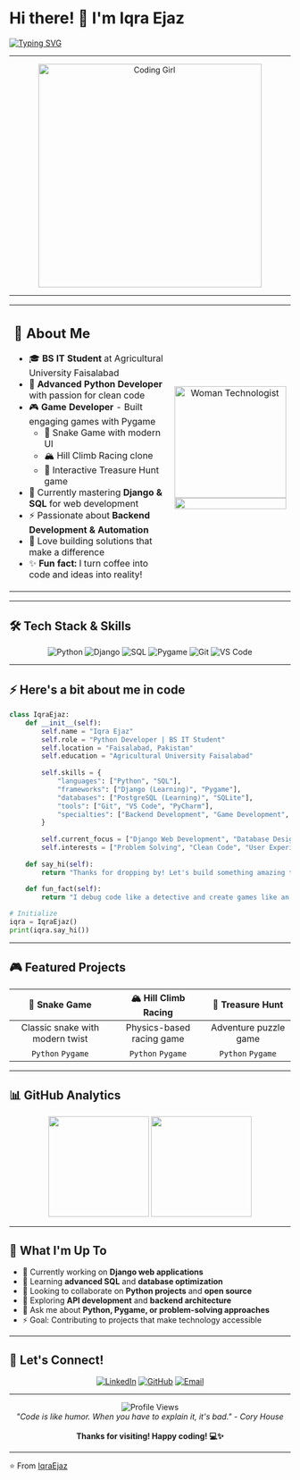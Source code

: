 # Hi there! 👋 I'm Iqra Ejaz  
[![Typing SVG](https://readme-typing-svg.herokuapp.com?font=Fira+Code&size=22&pause=1000&color=FF69B4&width=500&lines=Python+Developer+🐍;Backend+Developer+⚡;Game+Developer+🎮;Problem+Solver+🧩;Tech+Enthusiast+💻)](https://git.io/typing-svg)

---

<div align="center">
  <img src="https://media.giphy.com/media/L1R1tvI9svkIWwpVYr/giphy.gif" width="400" alt="Coding Girl"/>
</div>

---

<table>
<tr>
<td width="60%" valign="top">

## 💫 About Me  
- 🎓 **BS IT Student** at Agricultural University Faisalabad  
- 🐍 **Advanced Python Developer** with passion for clean code  
- 🎮 **Game Developer** - Built engaging games with Pygame  
  - 🐍 Snake Game with modern UI
  - 🏔️ Hill Climb Racing clone
  - 💎 Interactive Treasure Hunt game
- 🌱 Currently mastering **Django & SQL** for web development
- ⚡ Passionate about **Backend Development & Automation**
- 🚀 Love building solutions that make a difference
- ✨ **Fun fact:** I turn coffee into code and ideas into reality!

</td>
<td width="40%" align="center">
  <img src="https://raw.githubusercontent.com/Tarikul-Islam-Anik/Animated-Fluent-Emojis/master/Emojis/People%20with%20professions/Woman%20Technologist%20Light%20Skin%20Tone.png" width="200" alt="Woman Technologist"/>
  <br/>
  <img src="https://github-readme-stats.vercel.app/api?username=YOUR_USERNAME&show_icons=true&theme=radical" width="100%"/>
</td>
</tr>
</table>

---

## 🛠️ Tech Stack & Skills

<div align="center">
  
![Python](https://img.shields.io/badge/Python-3776AB?style=for-the-badge&logo=python&logoColor=white)
![Django](https://img.shields.io/badge/Django-092E20?style=for-the-badge&logo=django&logoColor=white)
![SQL](https://img.shields.io/badge/SQL-336791?style=for-the-badge&logo=postgresql&logoColor=white)
![Pygame](https://img.shields.io/badge/Pygame-3776AB?style=for-the-badge&logo=python&logoColor=white)
![Git](https://img.shields.io/badge/Git-F05032?style=for-the-badge&logo=git&logoColor=white)
![VS Code](https://img.shields.io/badge/VS_Code-007ACC?style=for-the-badge&logo=visual-studio-code&logoColor=white)

</div>

---

## ⚡ Here's a bit about me in code  
```python
class IqraEjaz:
    def __init__(self):
        self.name = "Iqra Ejaz"
        self.role = "Python Developer | BS IT Student"
        self.location = "Faisalabad, Pakistan"
        self.education = "Agricultural University Faisalabad"
        
        self.skills = {
            "languages": ["Python", "SQL"],
            "frameworks": ["Django (Learning)", "Pygame"],
            "databases": ["PostgreSQL (Learning)", "SQLite"],
            "tools": ["Git", "VS Code", "PyCharm"],
            "specialties": ["Backend Development", "Game Development", "Automation"]
        }
        
        self.current_focus = ["Django Web Development", "Database Design", "API Development"]
        self.interests = ["Problem Solving", "Clean Code", "User Experience"]
    
    def say_hi(self):
        return "Thanks for dropping by! Let's build something amazing together! 🚀"
    
    def fun_fact(self):
        return "I debug code like a detective and create games like an artist! 🎨👩‍💻"

# Initialize
iqra = IqraEjaz()
print(iqra.say_hi())
```

---

## 🎮 Featured Projects

<div align="center">
  
| 🐍 Snake Game | 🏔️ Hill Climb Racing | 💎 Treasure Hunt |
|:---:|:---:|:---:|
| Classic snake with modern twist | Physics-based racing game | Adventure puzzle game |
| `Python` `Pygame` | `Python` `Pygame` | `Python` `Pygame` |

</div>

---

## 📊 GitHub Analytics

<div align="center">
  <img height="180em" src="https://github-readme-stats.vercel.app/api?username=YOUR_USERNAME&show_icons=true&theme=radical&include_all_commits=true&count_private=true"/>
  <img height="180em" src="https://github-readme-stats.vercel.app/api/top-langs/?username=YOUR_USERNAME&layout=compact&langs_count=7&theme=radical"/>
</div>

---

## 🌟 What I'm Up To

- 🔭 Currently working on **Django web applications**
- 🌱 Learning **advanced SQL** and **database optimization**
- 👯 Looking to collaborate on **Python projects** and **open source**
- 🤔 Exploring **API development** and **backend architecture**
- 💬 Ask me about **Python, Pygame, or problem-solving approaches**
- ⚡ Goal: Contributing to projects that make technology accessible

---

## 🤝 Let's Connect!

<div align="center">
  
[![LinkedIn](https://img.shields.io/badge/LinkedIn-0077B5?style=for-the-badge&logo=linkedin&logoColor=white)](https://linkedin.com/in/YOUR_LINKEDIN)
[![GitHub](https://img.shields.io/badge/GitHub-100000?style=for-the-badge&logo=github&logoColor=white)](https://github.com/YOUR_USERNAME)
[![Email](https://img.shields.io/badge/Email-D14836?style=for-the-badge&logo=gmail&logoColor=white)](mailto:your.email@example.com)

</div>

---

<div align="center">
  <img src="https://komarev.com/ghpvc/?username=YOUR_USERNAME&color=ff69b4&style=flat-square" alt="Profile Views"/>
  <br/>
  <i>"Code is like humor. When you have to explain it, it's bad." - Cory House</i>
  <br/><br/>
  <b>Thanks for visiting! Happy coding! 💻✨</b>
</div>

---

⭐ From [IqraEjaz](https://github.com/YOUR_USERNAME)
